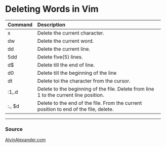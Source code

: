 # Deleting Words in Vim

|Command|Description|
|:---|:-----|
|x|Delete the current character.|
|dw|Delete the current word.|
|dd|Delete the current line.|
|5dd|Delete five(5) lines.|
|d$|Delete till the end of line.|
|d0|Delete till the beginning of the line|
|dt<char>| Delete toi the character from the cursor.|
|:1,.d|Delete to the beginning of the file. Delete from line 1 to the current line position.|
|:., $d|Delete to the end of the file. From the current position to end of the file, delete.|

---
### Source
[AlvinAlexander.com](https://alvinalexander.com/linux/vi-vim-delete-line-commands-to-end/)
